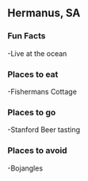 ## Hermanus, SA

### Fun Facts
-Live at the ocean

### Places to eat
-Fishermans Cottage

### Places to go
-Stanford Beer tasting

### Places to avoid 
-Bojangles
